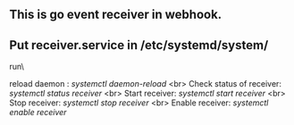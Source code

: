 ## This is go event receiver in webhook. 

## Put receiver.service in /etc/systemd/system/

run\

 reload daemon : *systemctl daemon-reload*
 <br\>
 Check status of receiver: *systemctl status receiver*
 <br\>
 Start receiver:           *systemctl start receiver*
 <br\>
 Stop receiver:           *systemctl stop receiver*
 <br\>
 Enable receiver:           *systemctl enable receiver*
